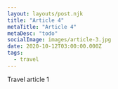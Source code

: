 ```yaml
---
layout: layouts/post.njk
title: "Article 4"
metaTitle: "Article 4"
metaDesc: "todo"
socialImage: images/article-3.jpg
date: 2020-10-12T03:00:00.000Z
tags:
  - travel
---
```


Travel article 1
